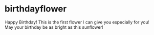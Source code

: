 # birthdayflower
Happy Birthday! This is the first flower I can give you especially for you! May your birthday be as bright as this sunflower!

